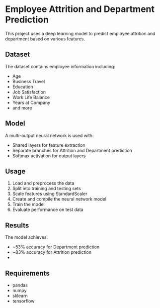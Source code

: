 # Employee Attrition and Department Prediction

This project uses a deep learning model to predict employee attrition and department based on various features.

## Dataset

The dataset contains employee information including:
- Age
- Business Travel
- Education
- Job Satisfaction
- Work Life Balance
- Years at Company
- and more

## Model

A multi-output neural network is used with:
- Shared layers for feature extraction
- Separate branches for Attrition and Department prediction
- Softmax activation for output layers

## Usage

1. Load and preprocess the data
2. Split into training and testing sets
3. Scale features using StandardScaler
4. Create and compile the neural network model
5. Train the model
6. Evaluate performance on test data

## Results

The model achieves:
- ~53% accuracy for Department prediction
- ~83% accuracy for Attrition prediction
- 
## Requirements

- pandas
- numpy
- sklearn
- tensorflow
